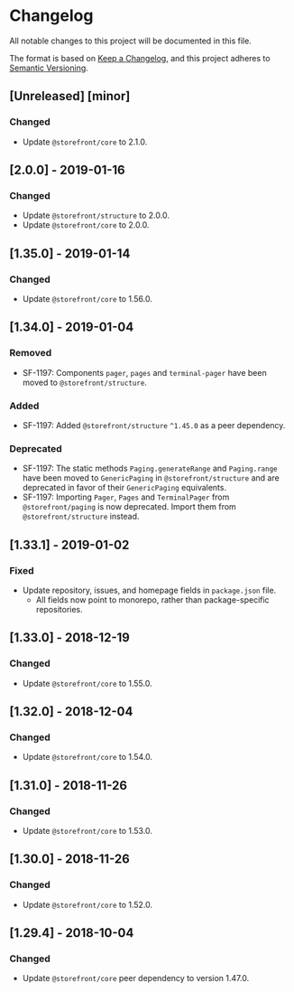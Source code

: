 # Changelog
All notable changes to this project will be documented in this file.

The format is based on [Keep a Changelog](https://keepachangelog.com/en/1.0.0/),
and this project adheres to [Semantic Versioning](https://semver.org/spec/v2.0.0.html).

## [Unreleased] [minor]
### Changed
- Update `@storefront/core` to 2.1.0.

## [2.0.0] - 2019-01-16
### Changed
- Update `@storefront/structure` to 2.0.0.
- Update `@storefront/core` to 2.0.0.

## [1.35.0] - 2019-01-14
### Changed
- Update `@storefront/core` to 1.56.0.

## [1.34.0] - 2019-01-04
### Removed
- SF-1197: Components `pager`, `pages` and `terminal-pager` have been moved to
  `@storefront/structure`.

### Added
- SF-1197: Added `@storefront/structure` `^1.45.0` as a peer dependency.

### Deprecated
- SF-1197: The static methods `Paging.generateRange` and `Paging.range` have
  been moved to `GenericPaging` in `@storefront/structure` and are deprecated
  in favor of their `GenericPaging` equivalents.
- SF-1197: Importing `Pager`, `Pages` and `TerminalPager` from
  `@storefront/paging` is now deprecated. Import them from
  `@storefront/structure` instead.

## [1.33.1] - 2019-01-02
### Fixed
- Update repository, issues, and homepage fields in `package.json` file.
  - All fields now point to monorepo, rather than package-specific repositories.

## [1.33.0] - 2018-12-19
### Changed
- Update `@storefront/core` to 1.55.0.

## [1.32.0] - 2018-12-04
### Changed
- Update `@storefront/core` to 1.54.0.

## [1.31.0] - 2018-11-26
### Changed
- Update `@storefront/core` to 1.53.0.

## [1.30.0] - 2018-11-26
### Changed
- Update `@storefront/core` to 1.52.0.

## [1.29.4] - 2018-10-04
### Changed
- Update `@storefront/core` peer dependency to version 1.47.0.
